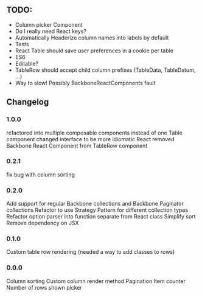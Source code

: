 ## TODO:
* Column picker Component
* Do I really need React keys?
* Automatically Headerize column names into labels by default
* Tests
* React Table should save user preferences in a cookie per table
* ES6
* Editable?
* TableRow should accept child column prefixes (TableData, TableDatum, ...)
* Way to slow! Possibly BackboneReactComponents fault

## Changelog

### 1.0.0
refactored into multiple composable components instead of one Table component
changed interface to be more idiomatic React
removed Backbone React Component from TableRow component

### 0.2.1
fix bug with column sorting

### 0.2.0
Add support for regular Backbone collections and Backbone Paginator collections
Refactor to use Strategy Pattern for different collection types
Refactor option parser into function separate from React class
Simplify sort
Remove dependency on JSX

### 0.1.0
Custom table row rendering (needed a way to add classes to rows)

### 0.0.0
Column sorting
Custom column render method
Pagination
Item counter
Number of rows shown picker
